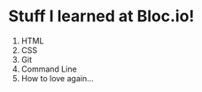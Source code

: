 <!DOCTYPE html>
<html>
  <head>
    <title>Stuff I learned at Bloc</title>
  </head>
  <body>
    <h1>Stuff I learned at Bloc.io!</h1>
    <ol>
      <li>HTML</li>
      <li>CSS</li>
      <li>Git</li>
      <li>Command Line</li>
      <li>How to love again...</li>
    </ol>
  </body>
</html>
